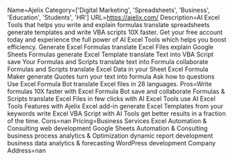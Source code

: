 Name=Ajelix
Category=['Digital Marketing', 'Spreadsheets', 'Business', 'Education', 'Students', 'HR']
URL=https://ajelix.com/
Description=AI Excel Tools that helps you write and explain formulas translate spreadsheets generate templates and write VBA scripts 10X faster. Get your free account today and experience the full power of AI Excel Tools which helps you boost efficiency. Generate Excel Formulas translate Excel Files explain Google Sheets Formulas generate Excel Template translate Text into VBA Script save Your Formulas and Scripts translate text into Formula collaborate Formulas and Scripts translate Excel Data in your Sheet Excel Formula Maker generate Quotes turn your text into formula Ask how to questions Use Excel Formula Bot translate Excel files in 28 languages.
Pros=Write formulas 10X faster with Excel Formula Bot save and collaborate Formulas & Scripts translate Excel Files in few clicks with AI Excel Tools use AI Excel Tools Features with Ajelix Excel add-in generate Excel Templates from your keywords write Excel VBA Script with AI Tools get better results in a fraction of the time.
Cons=nan
Pricing=Business Services Excel Automation & Consulting web development Google Sheets Automation & Consulting business process analytics & Optimization dynamic report development business data analytics & forecasting WordPress development
Company Address=nan

